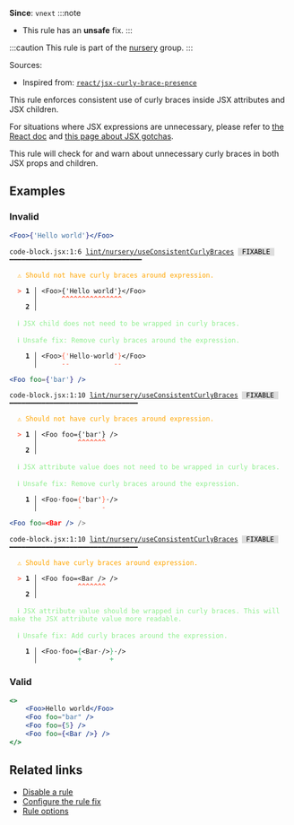 **Since**: `vnext`
:::note
- This rule has an **unsafe** fix.
:::

:::caution
This rule is part of the [nursery](/linter/rules/#nursery) group.
:::

Sources: 
- Inspired from: <a href="https://github.com/jsx-eslint/eslint-plugin-react/blob/master/docs/rules/jsx-curly-brace-presence.md" target="_blank"><code>react/jsx-curly-brace-presence</code></a>

This rule enforces consistent use of curly braces inside JSX attributes and JSX children.

For situations where JSX expressions are unnecessary, please refer to [the React doc](https://facebook.github.io/react/docs/jsx-in-depth.html) and [this page about JSX gotchas](https://github.com/facebook/react/blob/v15.4.0-rc.3/docs/docs/02.3-jsx-gotchas.md#html-entities).

This rule will check for and warn about unnecessary curly braces in both JSX props and children.

## Examples

### Invalid

```jsx
<Foo>{'Hello world'}</Foo>
```

<pre class="language-text"><code class="language-text">code-block.jsx:1:6 <a href="https://biomejs.dev/linter/rules/use-consistent-curly-braces">lint/nursery/useConsistentCurlyBraces</a> <span style="color: #000; background-color: #ddd;"> FIXABLE </span> ━━━━━━━━━━━━━━━━━━━━━━━━━━━━━━━━━

<strong><span style="color: Orange;">  </span></strong><strong><span style="color: Orange;">⚠</span></strong> <span style="color: Orange;">Should not have curly braces around expression.</span>
  
<strong><span style="color: Tomato;">  </span></strong><strong><span style="color: Tomato;">&gt;</span></strong> <strong>1 │ </strong>&lt;Foo&gt;{'Hello world'}&lt;/Foo&gt;
   <strong>   │ </strong>     <strong><span style="color: Tomato;">^</span></strong><strong><span style="color: Tomato;">^</span></strong><strong><span style="color: Tomato;">^</span></strong><strong><span style="color: Tomato;">^</span></strong><strong><span style="color: Tomato;">^</span></strong><strong><span style="color: Tomato;">^</span></strong><strong><span style="color: Tomato;">^</span></strong><strong><span style="color: Tomato;">^</span></strong><strong><span style="color: Tomato;">^</span></strong><strong><span style="color: Tomato;">^</span></strong><strong><span style="color: Tomato;">^</span></strong><strong><span style="color: Tomato;">^</span></strong><strong><span style="color: Tomato;">^</span></strong><strong><span style="color: Tomato;">^</span></strong><strong><span style="color: Tomato;">^</span></strong>
    <strong>2 │ </strong>
  
<strong><span style="color: lightgreen;">  </span></strong><strong><span style="color: lightgreen;">ℹ</span></strong> <span style="color: lightgreen;">JSX child does not need to be wrapped in curly braces.</span>
  
<strong><span style="color: lightgreen;">  </span></strong><strong><span style="color: lightgreen;">ℹ</span></strong> <span style="color: lightgreen;">Unsafe fix</span><span style="color: lightgreen;">: </span><span style="color: lightgreen;">Remove curly braces around the expression.</span>
  
<strong>  </strong><strong>  1 │ </strong>&lt;Foo&gt;<span style="color: Tomato;">{</span><span style="color: Tomato;">'</span>Hello<span style="opacity: 0.8;">·</span>world<span style="color: Tomato;">'</span><span style="color: Tomato;">}</span>&lt;/Foo&gt;
<strong>  </strong><strong>    │ </strong>     <span style="color: Tomato;">-</span><span style="color: Tomato;">-</span>           <span style="color: Tomato;">-</span><span style="color: Tomato;">-</span>      
</code></pre>

```jsx
<Foo foo={'bar'} />
```

<pre class="language-text"><code class="language-text">code-block.jsx:1:10 <a href="https://biomejs.dev/linter/rules/use-consistent-curly-braces">lint/nursery/useConsistentCurlyBraces</a> <span style="color: #000; background-color: #ddd;"> FIXABLE </span> ━━━━━━━━━━━━━━━━━━━━━━━━━━━━━━━━

<strong><span style="color: Orange;">  </span></strong><strong><span style="color: Orange;">⚠</span></strong> <span style="color: Orange;">Should not have curly braces around expression.</span>
  
<strong><span style="color: Tomato;">  </span></strong><strong><span style="color: Tomato;">&gt;</span></strong> <strong>1 │ </strong>&lt;Foo foo={'bar'} /&gt;
   <strong>   │ </strong>         <strong><span style="color: Tomato;">^</span></strong><strong><span style="color: Tomato;">^</span></strong><strong><span style="color: Tomato;">^</span></strong><strong><span style="color: Tomato;">^</span></strong><strong><span style="color: Tomato;">^</span></strong><strong><span style="color: Tomato;">^</span></strong><strong><span style="color: Tomato;">^</span></strong>
    <strong>2 │ </strong>
  
<strong><span style="color: lightgreen;">  </span></strong><strong><span style="color: lightgreen;">ℹ</span></strong> <span style="color: lightgreen;">JSX attribute value does not need to be wrapped in curly braces.</span>
  
<strong><span style="color: lightgreen;">  </span></strong><strong><span style="color: lightgreen;">ℹ</span></strong> <span style="color: lightgreen;">Unsafe fix</span><span style="color: lightgreen;">: </span><span style="color: lightgreen;">Remove curly braces around the expression.</span>
  
<strong>  </strong><strong>  1 │ </strong>&lt;Foo<span style="opacity: 0.8;">·</span>foo=<span style="color: Tomato;">{</span>'bar'<span style="color: Tomato;">}</span><span style="opacity: 0.8;">·</span>/&gt;
<strong>  </strong><strong>    │ </strong>         <span style="color: Tomato;">-</span>     <span style="color: Tomato;">-</span>   
</code></pre>

```jsx
<Foo foo=<Bar /> />
```

<pre class="language-text"><code class="language-text">code-block.jsx:1:10 <a href="https://biomejs.dev/linter/rules/use-consistent-curly-braces">lint/nursery/useConsistentCurlyBraces</a> <span style="color: #000; background-color: #ddd;"> FIXABLE </span> ━━━━━━━━━━━━━━━━━━━━━━━━━━━━━━━━

<strong><span style="color: Orange;">  </span></strong><strong><span style="color: Orange;">⚠</span></strong> <span style="color: Orange;">Should have curly braces around expression.</span>
  
<strong><span style="color: Tomato;">  </span></strong><strong><span style="color: Tomato;">&gt;</span></strong> <strong>1 │ </strong>&lt;Foo foo=&lt;Bar /&gt; /&gt;
   <strong>   │ </strong>         <strong><span style="color: Tomato;">^</span></strong><strong><span style="color: Tomato;">^</span></strong><strong><span style="color: Tomato;">^</span></strong><strong><span style="color: Tomato;">^</span></strong><strong><span style="color: Tomato;">^</span></strong><strong><span style="color: Tomato;">^</span></strong><strong><span style="color: Tomato;">^</span></strong>
    <strong>2 │ </strong>
  
<strong><span style="color: lightgreen;">  </span></strong><strong><span style="color: lightgreen;">ℹ</span></strong> <span style="color: lightgreen;">JSX attribute value should be wrapped in curly braces. This will make the JSX attribute value more readable.</span>
  
<strong><span style="color: lightgreen;">  </span></strong><strong><span style="color: lightgreen;">ℹ</span></strong> <span style="color: lightgreen;">Unsafe fix</span><span style="color: lightgreen;">: </span><span style="color: lightgreen;">Add curly braces around the expression.</span>
  
<strong>  </strong><strong>  1 │ </strong>&lt;Foo<span style="opacity: 0.8;">·</span>foo=<span style="color: MediumSeaGreen;">{</span>&lt;Bar<span style="opacity: 0.8;">·</span>/&gt;<span style="color: MediumSeaGreen;">}</span><span style="opacity: 0.8;">·</span>/&gt;
<strong>  </strong><strong>    │ </strong>         <span style="color: MediumSeaGreen;">+</span>       <span style="color: MediumSeaGreen;">+</span>   
</code></pre>

### Valid

```jsx
<>
    <Foo>Hello world</Foo>
    <Foo foo="bar" />
    <Foo foo={5} />
    <Foo foo={<Bar />} />
</>
```

## Related links

- [Disable a rule](/linter/#disable-a-lint-rule)
- [Configure the rule fix](/linter#configure-the-rule-fix)
- [Rule options](/linter/#rule-options)
